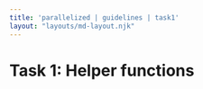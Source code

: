 ```yaml
---
title: 'parallelized | guidelines | task1'
layout: "layouts/md-layout.njk"
---
```

# Task 1: Helper functions